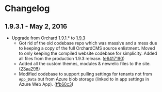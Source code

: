 # Changelog

## 1.9.3.1 - May 2, 2016

- Upgrade from Orchard 1.9.1.* to [1.9.3](https://github.com/OrchardCMS/Orchard/releases/tag/1.9.3)
  - Got rid of the old codebase repo which was massive and a mess due to keeping a copy of the full OrchardCMS source enlistment. Moved to only keeping the compiled website codebase for simplicity. Added all files from the production 1.9.3 release. ([e6417190](https://github.com/andrewconnell/aci-orchardcms/commit/e64171907835e6608a6a85553d9686f5250468d8))
  - Added all the custom themes, modules & newrelic files to the site. ([23aa298](https://github.com/andrewconnell/aci-orchardcms/commit/23aa29876a3186665db070e6bd01eae576a29aae))
  - Modified codebase to support pulling settings for tenants not from `App_Data` but from Azure blob storage (linked to in app settings in Azure Web App). ([ffb60c3](https://github.com/andrewconnell/aci-orchardcms/commit/ffb60c342214fcc30f603e0564ef8036f6c5a7f6))